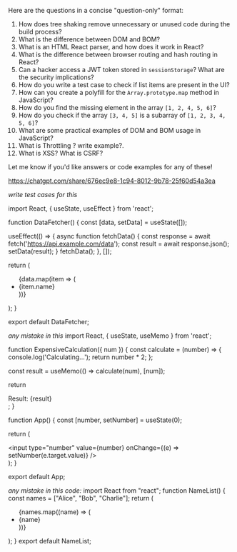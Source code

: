 Here are the questions in a concise "question-only" format:

1. How does tree shaking remove unnecessary or unused code during the build process?  
2. What is the difference between DOM and BOM?  
3. What is an HTML React parser, and how does it work in React?  
4. What is the difference between browser routing and hash routing in React?  
5. Can a hacker access a JWT token stored in `sessionStorage`? What are the security implications?  
6. How do you write a test case to check if list items are present in the UI?  
7. How can you create a polyfill for the `Array.prototype.map` method in JavaScript?  
8. How do you find the missing element in the array `[1, 2, 4, 5, 6]`?  
9. How do you check if the array `[3, 4, 5]` is a subarray of `[1, 2, 3, 4, 5, 6]`?  
10. What are some practical examples of DOM and BOM usage in JavaScript?
11. What is Throttling ? write example?.
12. What is XSS? What is CSRF?

Let me know if you'd like answers or code examples for any of these!

https://chatgpt.com/share/676ec9e8-1c94-8012-9b78-25f60d54a3ea

*write test cases for this*

import React, { useState, useEffect } from 'react';

function DataFetcher() {
  const [data, setData] = useState([]);


  useEffect(() => {
    async function fetchData() {
      const response = await fetch('https://api.example.com/data');
      const result = await response.json();
      setData(result);
    }
    fetchData();
  }, []);

  return (
    <ul>
      {data.map(item => (
        <li key={item.id}>{item.name}</li>
      ))}
    </ul>
  );
}

export default DataFetcher;


*any mistake in this*
import React, { useState, useMemo } from 'react';

function ExpensiveCalculation({ num }) {
  const calculate = (number) => {
    console.log('Calculating...');
    return number * 2;
  };

  const result = useMemo(() => calculate(num), [num]);

  return <div>Result: {result}</div>;
}

function App() {
  const [number, setNumber] = useState(0);

  return (
    <div>
      <input type="number" value={number} onChange={(e) => setNumber(e.target.value)} />
      <ExpensiveCalculation num={number} />
    </div>
  );
}

export default App;

*any mistake in this code:*
import React from "react";
function NameList() {
  const names = ["Alice", "Bob", "Charlie"];
  return (
    <ul>
      {names.map((name) => (
        <li key={name}>{name}</li>
      ))}
    </ul>
  );
}
export default NameList;


